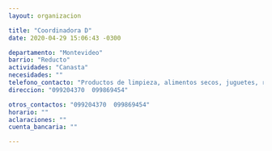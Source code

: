 ```yaml
---
layout: organizacion

title: "Coordinadora D"
date: 2020-04-29 15:06:43 -0300

departamento: "Montevideo"
barrio: "Reducto"
actividades: "Canasta"
necesidades: ""
telefono_contacto: "Productos de limpieza, alimentos secos, juguetes, ropa en buen estado, transporte"
direccion: "099204370  099869454"

otros_contactos: "099204370  099869454"
horario: ""
aclaraciones: ""
cuenta_bancaria: ""

---
```

